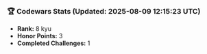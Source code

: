 ### 🏆 Codewars Stats (Updated: 2025-08-09 12:15:23 UTC)

- **Rank:** 8 kyu
- **Honor Points:** 3
- **Completed Challenges:** 1
